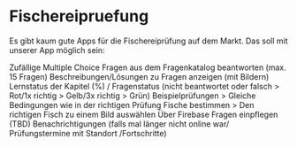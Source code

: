 # Fischereipruefung
Es gibt kaum gute Apps für die Fischereiprüfung auf dem Markt.
Das soll mit unserer App möglich sein:

Zufällige Multiple Choice Fragen aus dem Fragenkatalog beantworten (max. 15 Fragen)
Beschreibungen/Lösungen zu Fragen anzeigen (mit Bildern)
Lernstatus der Kapitel (%) / Fragenstatus (nicht beantwortet oder falsch > Rot/1x richtig > Gelb/3x richtig > Grün)
Beispielprüfungen > Gleiche Bedingungen wie in der richtigen Prüfung
Fische bestimmen > Den richtigen Fisch zu einem Bild auswählen
Über Firebase Fragen einpflegen (TBD)
Benachrichtigungen (falls mal länger nicht online war/ Prüfungstermine mit Standort /Fortschritte)
